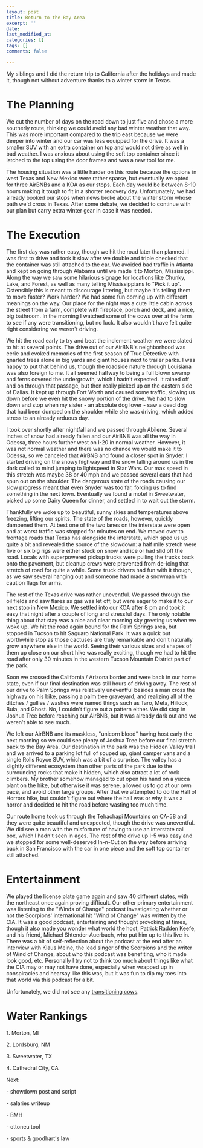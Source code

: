 ```yaml
---
layout: post
title: Return to the Bay Area
excerpt: ''
date: 
last_modified_at: 
categories: []
tags: []
comments: false

---
```

My siblings and I did the return trip to California after the holidays and made it, though not without adventure thanks to a winter storm in Texas.

# The Planning

We cut the number of days on the road down to just five and chose a more southerly route, thinking we could avoid any bad winter weather that way. This was more important compared to the trip east because we were deeper into winter and our car was less equipped for the drive. It was a smaller SUV with an extra container on top and would not drive as well in bad weather. I was anxious about using the soft top container since it latched to the top using the door frames and was a new tool for me.

The housing situation was a little harder on this route because the options in west Texas and New Mexico were rather sparse, but eventually we opted for three AirBNBs and a KOA as our stops. Each day would be between 8-10 hours making it tough to fit in a shorter recovery day. Unfortunately, we had already booked our stops when news broke about the winter storm whose path we'd cross in Texas. After some debate, we decided to continue with our plan but carry extra winter gear in case it was needed.

# The Execution

The first day was rather easy, though we hit the road later than planned. I was first to drive and took it slow after we double and triple checked that the container was still attached to the car. We avoided bad traffic in Atlanta and kept on going through Alabama until we made it to Morton, Mississippi. Along the way we saw some hilarious signage for locations like Chunky, Lake, and Forest, as well as many telling Mississippians to "Pick it up". Ostensibly this is meant to discourage littering, but maybe it's telling them to move faster? Work harder? We had some fun coming up with different meanings on the way. Our place for the night was a cute little cabin across the street from a farm, complete with fireplace, porch and deck, and a nice, big bathroom. In the morning I watched some of the cows over at the farm to see if any were transitioning, but no luck. It also wouldn't have felt quite right considering we weren't driving.

We hit the road early to try and beat the inclement weather we were slated to hit at several points. The drive out of our AirBNB's neighborhood was eerie and evoked memories of the first season of True Detective with gnarled trees alone in big yards and giant houses next to trailer parks. I was happy to put that behind us, though the roadside nature through Louisiana was also foreign to me. It all seemed halfway to being a full blown swamp and ferns covered the undergrowth, which I hadn't expected. It rained off and on through that passage, but then really picked up on the eastern side of Dallas. It kept up through Fort Worth and caused some traffic, slowing us down before we even hit the snowy portion of the drive. We had to slow down and stop when my sister - an absolute dog lover - saw a dead dog that had been dumped on the shoulder while she was driving, which added stress to an already arduous day.

I took over shortly after nightfall and we passed through Abilene. Several inches of snow had already fallen and our AirBNB was all the way in Odessa, three hours further west on I-20 in normal weather. However, it was not normal weather and there was no chance we would make it to Odessa, so we canceled that AirBNB and found a closer spot in Snyder. I started driving on the snowy highway and the snow falling around us in the dark called to mind jumping to lightspeed in Star Wars. Our max speed in this stretch was maybe 38 or 40 mph and we passed several cars that had spun out on the shoulder. The dangerous state of the roads causing our slow progress meant that even Snyder was too far, forcing us to find something in the next town. Eventually we found a motel in Sweetwater, picked up some Dairy Queen for dinner, and settled in to wait out the storm.

Thankfully we woke up to beautiful, sunny skies and temperatures above freezing, lifting our spirits. The state of the roads, however, quickly dampened them. At best one of the two lanes on the interstate were open and at worst traffic was stopped for minutes on end. We moved over to frontage roads that Texas has alongside the interstate, which sped us up quite a bit and revealed the source of the slowdown: a half mile stretch were five or six big rigs were either stuck on snow and ice or had slid off the road. Locals with superpowered pickup trucks were pulling the trucks back onto the pavement, but cleanup crews were prevented from de-icing that stretch of road for quite a while. Some truck drivers had fun with it though, as we saw several hanging out and someone had made a snowman with caution flags for arms.

The rest of the Texas drive was rather uneventful. We passed through the oil fields and saw flares as gas was let off, but were eager to make it to our next stop in New Mexico. We settled into our KOA after 8 pm and took it easy that night after a couple of long and stressful days. The only notable thing about that stay was a nice and clear morning sky greeting us when we woke up. We hit the road again bound for the Palm Springs area, but stopped in Tucson to hit Saguaro National Park. It was a quick but worthwhile stop as those cactuses are truly remarkable and don't naturally grow anywhere else in the world. Seeing their various sizes and shapes of them up close on our short hike was really exciting, though we had to hit the road after only 30 minutes in the western Tucson Mountain District part of the park.

Soon we crossed the California / Arizona border and were back in our home state, even if our final destination was still hours of driving away. The rest of our drive to Palm Springs was relatively uneventful besides a man cross the highway on his bike, passing a palm tree graveyard, and realizing all of the ditches / gullies / washes were named things such as Taro, Meta, Hillock, Bula, and Ghost. No, I couldn't figure out a pattern either. We did stop in Joshua Tree before reaching our AirBNB, but it was already dark out and we weren't able to see much.

We left our AirBNB and its maskless, "unicorn blood" having host early the next morning so we could see plenty of Joshua Tree before our final stretch back to the Bay Area. Our destination in the park was the Hidden Valley trail and we arrived to a parking lot full of souped up, giant camper vans and a single Rolls Royce SUV, which was a bit of a surprise. The valley has a slightly different ecosystem than other parts of the park due to the surrounding rocks that make it hidden, which also attract a lot of rock climbers. My brother somehow managed to cut open his hand on a yucca plant on the hike, but otherwise it was serene, allowed us to go at our own pace, and avoid other large groups. After that we attempted to do the Hall of Horrors hike, but couldn't figure out where the hall was or why it was a horror and decided to hit the road before wasting too much time.

Our route home took us through the Tehachapi Mountains on CA-58 and they were quite beautiful and unexpected, though the drive was uneventful. We did see a man with the misfortune of having to use an interstate call box, which I hadn't seen in ages. The rest of the drive up I-5 was easy and we stopped for some well-deserved In-n-Out on the way before arriving back in San Francisco with the car in one piece and the soft top container still attached.

# Entertainment

We played the license plate game again and saw 40 different states, with the northeast once again proving difficult. Our other primary entertainment was listening to the "Winds of Change" podcast investigating whether or not the Scorpions' international hit "Wind of Change" was written by the CIA. It was a good podcast, entertaining and thought provoking at times, though it also made you wonder what world the host, Patrick Radden Keefe, and his friend, Michael Shtender-Auerbach, who put him up to this live in. There was a bit of self-reflection about the podcast at the end after an interview with Klaus Meine, the lead singer of the Scorpions and the writer of Wind of Change, about who this podcast was benefiting, who it made look good, etc. Personally I try not to think too much about things like what the CIA may or may not have done, especially when wrapped up in conspiracies and hearsay like this was, but it was fun to dip my toes into that world via this podcast for a bit.

Unfortunately, we did not see any [transitioning cows](https://fordhiggins.com/miscellaneous/2020/11/12/cross-country-part-1.html).

# Water Rankings

1\. Morton, MI

2\. Lordsburg, NM

3\. Sweetwater, TX

4\. Cathedral City, CA

Next:

\- showdown post and script

\- salaries writeup

\- BMH

\- ottoneu tool

\- sports & goodhart's law
